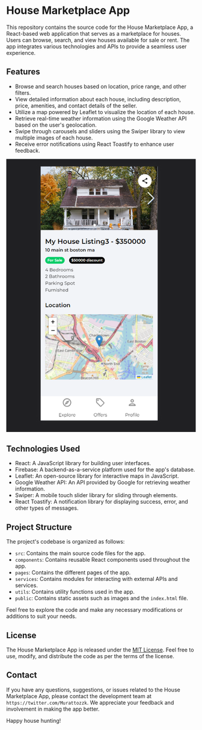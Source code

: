 # House Marketplace App

This repository contains the source code for the House Marketplace App, a React-based web application that serves as a marketplace for houses. Users can browse, search, and view houses available for sale or rent. The app integrates various technologies and APIs to provide a seamless user experience.

## Features

- Browse and search houses based on location, price range, and other filters.
- View detailed information about each house, including description, price, amenities, and contact details of the seller.
- Utilize a map powered by Leaflet to visualize the location of each house.
- Retrieve real-time weather information using the Google Weather API based on the user's geolocation.
- Swipe through carousels and sliders using the Swiper library to view multiple images of each house.
- Receive error notifications using React Toastify to enhance user feedback.

![Alt Text](./src/assets/jpg/Capture.PNG)

## Technologies Used

- React: A JavaScript library for building user interfaces.
- Firebase: A backend-as-a-service platform used for the app's database.
- Leaflet: An open-source library for interactive maps in JavaScript.
- Google Weather API: An API provided by Google for retrieving weather information.
- Swiper: A mobile touch slider library for sliding through elements.
- React Toastify: A notification library for displaying success, error, and other types of messages.

## Project Structure

The project's codebase is organized as follows:

- `src`: Contains the main source code files for the app.
- `components`: Contains reusable React components used throughout the app.
- `pages`: Contains the different pages of the app.
- `services`: Contains modules for interacting with external APIs and services.
- `utils`: Contains utility functions used in the app.
- `public`: Contains static assets such as images and the `index.html` file.

Feel free to explore the code and make any necessary modifications or additions to suit your needs.

## License

The House Marketplace App is released under the [MIT License](https://opensource.org/licenses/MIT). Feel free to use, modify, and distribute the code as per the terms of the license.

## Contact

If you have any questions, suggestions, or issues related to the House Marketplace App, please contact the development team at `https://twitter.com/Murattozzk`. We appreciate your feedback and involvement in making the app better.

Happy house hunting!
